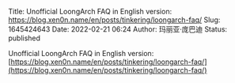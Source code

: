Title: Unofficial LoongArch FAQ in English version: https://blog.xen0n.name/en/posts/tinkering/loongarch-faq/
Slug: 1645424643
Date: 2022-02-21 06:24
Author: 玛丽亚·庞巴迪
Status: published

Unofficial LoongArch FAQ in English version: [https://blog.xen0n.name/en/posts/tinkering/loongarch-faq/](https://blog.xen0n.name/en/posts/tinkering/loongarch-faq/)
